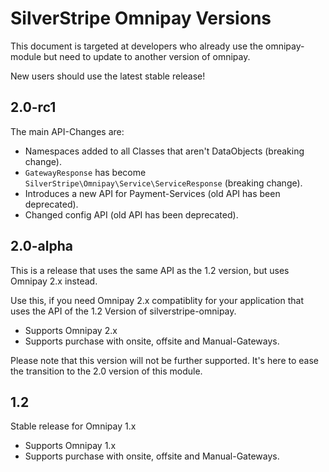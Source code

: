 # SilverStripe Omnipay Versions

This document is targeted at developers who already use the omnipay-module but need to update to another version of omnipay.

New users should use the latest stable release!


## 2.0-rc1

The main API-Changes are:

 - Namespaces added to all Classes that aren't DataObjects (breaking change).
 - `GatewayResponse` has become `SilverStripe\Omnipay\Service\ServiceResponse` (breaking change).
 - Introduces a new API for Payment-Services (old API has been deprecated).
 - Changed config API (old API has been deprecated).

## 2.0-alpha

This is a release that uses the same API as the 1.2 version, but uses Omnipay 2.x instead.

Use this, if you need Omnipay 2.x compatiblity for your application that uses the API of the 1.2 Version of silverstripe-omnipay.

 - Supports Omnipay 2.x
 - Supports purchase with onsite, offsite and Manual-Gateways.

Please note that this version will not be further supported. It's here to ease the transition to the 2.0 version of this module.


## 1.2

Stable release for Omnipay 1.x

 - Supports Omnipay 1.x
 - Supports purchase with onsite, offsite and Manual-Gateways.
